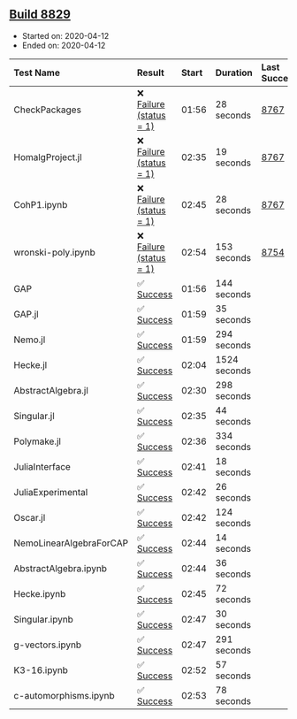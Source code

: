 ## [Build 8829](https://oscarci.mathematik.uni-kl.de/job/oscar/8829/)

* Started on: 2020-04-12
* Ended on: 2020-04-12

| Test Name    | Result | Start | Duration | Last Success | First Failure |
|:-------------|:-------|:------|:---------|:-------------|:--------------|
| CheckPackages | ❌ [Failure (status = 1)](https://oscarci.mathematik.uni-kl.de/job/oscar/8829/artifact/logs/build-8829/CheckPackages.log) | 01:56 | 28 seconds | [8767](https://oscarci.mathematik.uni-kl.de/job/oscar/8767/) | [8768](https://oscarci.mathematik.uni-kl.de/job/oscar/8768/) |
| HomalgProject.jl | ❌ [Failure (status = 1)](https://oscarci.mathematik.uni-kl.de/job/oscar/8829/artifact/logs/build-8829/HomalgProject.jl.log) | 02:35 | 19 seconds | [8767](https://oscarci.mathematik.uni-kl.de/job/oscar/8767/) | [8768](https://oscarci.mathematik.uni-kl.de/job/oscar/8768/) |
| CohP1.ipynb | ❌ [Failure (status = 1)](https://oscarci.mathematik.uni-kl.de/job/oscar/8829/artifact/logs/build-8829/CohP1.ipynb.log) | 02:45 | 28 seconds | [8767](https://oscarci.mathematik.uni-kl.de/job/oscar/8767/) | [8768](https://oscarci.mathematik.uni-kl.de/job/oscar/8768/) |
| wronski-poly.ipynb | ❌ [Failure (status = 1)](https://oscarci.mathematik.uni-kl.de/job/oscar/8829/artifact/logs/build-8829/wronski-poly.ipynb.log) | 02:54 | 153 seconds | [8754](https://oscarci.mathematik.uni-kl.de/job/oscar/8754/) | [8755](https://oscarci.mathematik.uni-kl.de/job/oscar/8755/) |
| GAP | ✅ [Success](https://oscarci.mathematik.uni-kl.de/job/oscar/8829/artifact/logs/build-8829/GAP.log) | 01:56 | 144 seconds |  |  |
| GAP.jl | ✅ [Success](https://oscarci.mathematik.uni-kl.de/job/oscar/8829/artifact/logs/build-8829/GAP.jl.log) | 01:59 | 35 seconds |  |  |
| Nemo.jl | ✅ [Success](https://oscarci.mathematik.uni-kl.de/job/oscar/8829/artifact/logs/build-8829/Nemo.jl.log) | 01:59 | 294 seconds |  |  |
| Hecke.jl | ✅ [Success](https://oscarci.mathematik.uni-kl.de/job/oscar/8829/artifact/logs/build-8829/Hecke.jl.log) | 02:04 | 1524 seconds |  |  |
| AbstractAlgebra.jl | ✅ [Success](https://oscarci.mathematik.uni-kl.de/job/oscar/8829/artifact/logs/build-8829/AbstractAlgebra.jl.log) | 02:30 | 298 seconds |  |  |
| Singular.jl | ✅ [Success](https://oscarci.mathematik.uni-kl.de/job/oscar/8829/artifact/logs/build-8829/Singular.jl.log) | 02:35 | 44 seconds |  |  |
| Polymake.jl | ✅ [Success](https://oscarci.mathematik.uni-kl.de/job/oscar/8829/artifact/logs/build-8829/Polymake.jl.log) | 02:36 | 334 seconds |  |  |
| JuliaInterface | ✅ [Success](https://oscarci.mathematik.uni-kl.de/job/oscar/8829/artifact/logs/build-8829/JuliaInterface.log) | 02:41 | 18 seconds |  |  |
| JuliaExperimental | ✅ [Success](https://oscarci.mathematik.uni-kl.de/job/oscar/8829/artifact/logs/build-8829/JuliaExperimental.log) | 02:42 | 26 seconds |  |  |
| Oscar.jl | ✅ [Success](https://oscarci.mathematik.uni-kl.de/job/oscar/8829/artifact/logs/build-8829/Oscar.jl.log) | 02:42 | 124 seconds |  |  |
| NemoLinearAlgebraForCAP | ✅ [Success](https://oscarci.mathematik.uni-kl.de/job/oscar/8829/artifact/logs/build-8829/NemoLinearAlgebraForCAP.log) | 02:44 | 14 seconds |  |  |
| AbstractAlgebra.ipynb | ✅ [Success](https://oscarci.mathematik.uni-kl.de/job/oscar/8829/artifact/logs/build-8829/AbstractAlgebra.ipynb.log) | 02:44 | 36 seconds |  |  |
| Hecke.ipynb | ✅ [Success](https://oscarci.mathematik.uni-kl.de/job/oscar/8829/artifact/logs/build-8829/Hecke.ipynb.log) | 02:45 | 72 seconds |  |  |
| Singular.ipynb | ✅ [Success](https://oscarci.mathematik.uni-kl.de/job/oscar/8829/artifact/logs/build-8829/Singular.ipynb.log) | 02:47 | 30 seconds |  |  |
| g-vectors.ipynb | ✅ [Success](https://oscarci.mathematik.uni-kl.de/job/oscar/8829/artifact/logs/build-8829/g-vectors.ipynb.log) | 02:47 | 291 seconds |  |  |
| K3-16.ipynb | ✅ [Success](https://oscarci.mathematik.uni-kl.de/job/oscar/8829/artifact/logs/build-8829/K3-16.ipynb.log) | 02:52 | 57 seconds |  |  |
| c-automorphisms.ipynb | ✅ [Success](https://oscarci.mathematik.uni-kl.de/job/oscar/8829/artifact/logs/build-8829/c-automorphisms.ipynb.log) | 02:53 | 78 seconds |  |  |

